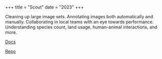+++
title = "Scout"
date = "2023"
+++

Cleaning up large image sets. Annotating images both automatically and manually. Collaborating in local teams with an eye towards performance. Understanding species count, land usage, human-animal interactions, and more.

<!--more-->

[Docs](https://scout.docs.wildme.org)

[Repo](https://github.com/WildMeOrg/scout)
